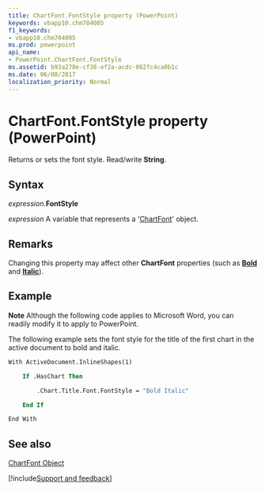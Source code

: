 ```yaml
---
title: ChartFont.FontStyle property (PowerPoint)
keywords: vbapp10.chm704005
f1_keywords:
- vbapp10.chm704005
ms.prod: powerpoint
api_name:
- PowerPoint.ChartFont.FontStyle
ms.assetid: b93a278e-cf38-ef2a-acdc-862fc4ca0b1c
ms.date: 06/08/2017
localization_priority: Normal
---
```



# ChartFont.FontStyle property (PowerPoint)

Returns or sets the font style. Read/write  **String**.


## Syntax

_expression_.**FontStyle**

_expression_ A variable that represents a '[ChartFont](PowerPoint.ChartFont.md)' object.


## Remarks

Changing this property may affect other  **ChartFont** properties (such as **[Bold](PowerPoint.ChartFont.Bold.md)** and **[Italic](PowerPoint.ChartFont.Italic.md)**).


## Example




 **Note**  Although the following code applies to Microsoft Word, you can readily modify it to apply to PowerPoint.

The following example sets the font style for the title of the first chart in the active document to bold and italic.




```vb
With ActiveDocument.InlineShapes(1)

    If .HasChart Then

        .Chart.Title.Font.FontStyle = "Bold Italic"

    End If

End With
```


## See also


[ChartFont Object](PowerPoint.ChartFont.md)

[!include[Support and feedback](~/includes/feedback-boilerplate.md)]
